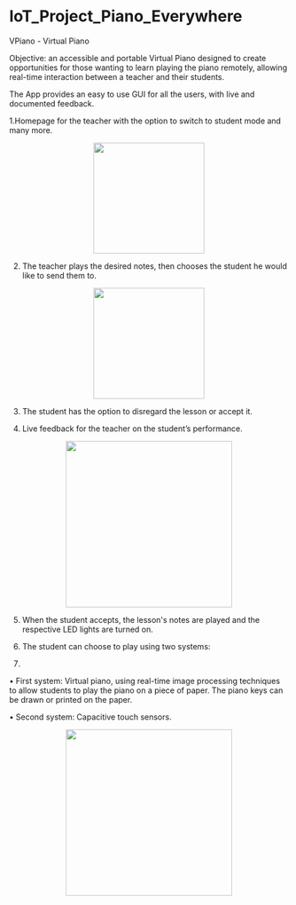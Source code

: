 # IoT_Project_Piano_Everywhere
VPiano - Virtual Piano

Objective: an accessible and portable Virtual Piano designed to create opportunities for those wanting to learn playing the
piano remotely, allowing real-time interaction between a teacher and their students.

The App provides an easy to use GUI for all the users, with live
and documented feedback.

1.Homepage for the teacher with the option to switch to student mode and many more.
<p align="center">
  <img src="https://user-images.githubusercontent.com/83713372/131476691-cfe51e80-19e1-4467-bf9c-c0a7ba1b9f10.jpg" width="200" title="">
</p>

2. The teacher plays the desired notes, then chooses the student he would like to send them to.
<p align="center">
  <img src="https://user-images.githubusercontent.com/83713372/131477561-a96184d2-11f8-4daa-acb9-0b869e275fd9.jpg" width="200" title="">
</p>

3. The student has the option to disregard the lesson or accept it.

4. Live feedback for the teacher on the student’s performance.
<p align="center">
  <img src="https://user-images.githubusercontent.com/83713372/131478124-55e121a6-3b76-41a7-a3c2-c5dd1215d2c0.jpg" width="300" title="">
</p>

5. When the student accepts, the lesson's notes are played and the
respective LED lights are turned on.

6. The student can choose to play using two systems:
7. 
• First system: Virtual piano, using real-time image processing techniques to
allow students to play the piano on a piece of paper. The piano keys can be
drawn or printed on the paper.

• Second system: Capacitive touch sensors.

<p align="center">
  <img src="https://user-images.githubusercontent.com/83713372/131478649-1664c3ed-a80c-4e54-9674-73b4e3f4dc93.jpeg" width="300" title="">
</p>











